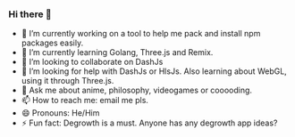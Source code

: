 ### Hi there 👋


- 🔭 I’m currently working on a tool to help me pack and install npm packages easily.
- 🌱 I’m currently learning Golang, Three.js and Remix.
- 👯 I’m looking to collaborate on DashJs
- 🤔 I’m looking for help with DashJs or HlsJs. Also learning about WebGL, using it through Three.js.
- 💬 Ask me about anime, philosophy, videogames or cooooding.
- 📫 How to reach me: email me pls.
- 😄 Pronouns: He/Him
- ⚡ Fun fact: Degrowth is a must. Anyone has any degrowth app ideas?
